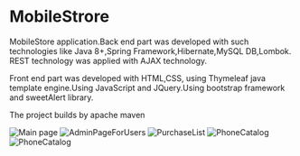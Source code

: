 # MobileStrore
MobileStore application.Back end part was developed with such technologies like Java 8+,Spring Framework,Hibernate,MySQL DB,Lombok.
REST technology was applied with AJAX technology.

Front end part was developed with HTML,CSS, using Thymeleaf java template engine.Using JavaScript and JQuery.Using bootstrap framework and sweetAlert library.

The project builds by apache maven

![Main page](https://lh3.googleusercontent.com/fife/AAWUweWeGF6_p66-Uy-OBeWpubJ0a3mydZvQje8ySA_EqfIuc1fho0AUeszVtTlMJH3kB2iBWoFGM6cSmbEtgJH1H_7EmklwYcBYzfv5LUOld-OYvb6EXXm0Myu8S7EEANcjziI6fJzF8kCoxoNde6XMWF3wwFj0ESz-t_fy5qN0jXuEJ4jLLN1r-ae-RO3RLaVtsNq_bCiHg58RVa_3jCLvNsdT9x4XMIajIsqE4Ty4Q3CwtrcQQnOknpXEBRXAQHwRjnES-NdATPlP8l7MnJDeO3QEFNjfzA8_KhlVxwA4q5JMIzkpqcnsDewnLh_B_Lzp8lIn1TaF3ThFaIuDJttlxzXNaLc7QvtjvzxQWFBTgslkunR6o8vzax-i6cKOenpSShY4O3b1p4G2Rj-yP4I7WYyv-sVT19VedaLcBR24Vt_kX-BUNg67f6FE46yVBN5KtLTAYmMLaGXzliPI3TnJXUSpC1jAtbkN5Ydz5cYA14YMxqG3z-GSpaUDqMm4qQ30zP-pI6-Kt18X9nPBCbp4ISfynCeCezVh6mBhqZfv1fK8FmZ5ulWFssOUQ48VWfnn7PSFO7U2YnP-ltFpighL-K9X1E6rVArGS4dX44GSNiH1o3_-f-cEIbLiHPZlcfwFevqvOEgAg5mDoU_3hUzklvh6IWLwsLGp9ss-lMIkAhbtPotk0U0nZHF5dFRYjuEz08KTSL9Epw3JUZoUJjdBWslgbd88gRTPEQ=w1920-h937-ft)
![AdminPageForUsers](https://lh3.googleusercontent.com/fife/AAWUweVv7iw3FvhVA3O_cmEgcOL7Cg_dT-P_uBrEwdrF1DpXn_pIRTWQZZ8_-H-PxbJpyOQrqGD1KR-Hm7baCl4F35T9KAIUcEIH0dj4tU6bvSrQvetwxawfEP12FF1c3DeqYxf_Al2oOE1snAby62JK1Ry_GZEpPjSc3zA5Z_5LxgqB0dpF1-OvHjTqFivxonLMyNWFPFI0dyjYDEFrocqJHmcEHMlVE3pyJIXJl14ZgsO_7z2GtVH_TK22_nW1G8fW9v1jgdH4rJMFO7Oqgn_gT5ElcxmjY08fnPczLrAlF3yjym1ewwr-DdDYHEel-kQsxrxQGD73Rcg6UJdrOIvEgOdbmM6B0zNPDPspd9uLfwmeyGzaZ9EmkeoOyh6bUpgnV4rNhdWMjl9NIxZoGRxHdyf31nlO86c9AZXZyS3j6fq4CPX-aDmpo8BLlbZkk64VSfuYuV5Rwv2YrptenXOtIKM5sYfia2JAxXfYZnZVx_Hg2rPheC5OE_cPtSOLZsSmjOP1ZcbdNlURkrpz2csPz1Al8oa1MCjQ1UtWdQ0iNxq4W22MC6rrVEadc4dDz2C7DwKH_pWzLi7UkE7rc3jOrHBNdY-VftExsAR5pBjfxxQ25862K0aEXQWnXfaKBZFrwCXJbSgQD4rbLBa6GJG4tI0x8I-4qeSvvsKGQzPHXJRdBVK2JOFt3BHa4BrRIgF0EgJZ92CHRgeNBvVQPElaU50nysnkF2AZSw=w1920-h658-ft)
![PurchaseList](https://lh3.googleusercontent.com/fife/AAWUweVqALV5w4R2XXAE93uU6lG0gf-pW6_fdyu_lG9nc0FhpvbbMypYoKqgTszeoPoKGbOtTSBB5-E-kKn6xp6hD8wrHi30oayOfxy8rVvPvI4CX5shH0LCtQ2UvK5ytbCKrixmnZnlQLqTeicJeAJdf_aaQZAlZ7Yzj8dt9aPE9hvieOswBjm5fnFI341ugtVE2WJnMfQShbYoLapEbeZUvdxNKXSEykKWQlZInd9qsxYLbXyY1tm-LOl6vIuzDSTYFb--djyn_kvISrq9BMwUkM0fjiHUuC7MNJ8iWd1kibIDpOT-qJe7Lv0qm1H8I8eyzpoZuRoLPwrzqZnQvMJGUl8DDify_xOPRW2adM00kid_1T7otGc-VJE7SDlAqRaabxwJvkVJE2I8V1pWA7YpOk2yRvrzFnxvnr1Xzx8dkDDYpD14H6MUypsbLYEwXJjgorDzn1OYOWYRy35QmNiSLREQxzPOugieVUke9FgBS8nT06J_yh2sKnaJlPhaltninBrAIdRfBAsEPubGEbSn5SLkDegJxVSSJME7d5r3n_zcWUziGdDqsHndx-iwnnPTs9YkKeTEz2BJ42erMqkzbEx6NOKQkzQbX9Bo-1B4RlK0TSADLLDvAGmUOnvIu__aDp2y4NqFzO9jABfZTJ1uWR6kVKaUjoZ9JRpaCfUsObYkKEZr7gP4eZt1IdKR8K_UHuhxINSSmAbrkTdKxVtdRsw5NUDgwls9sw=w1920-h658-ft)
![PhoneCatalog](https://lh3.googleusercontent.com/fife/AAWUweXp1dHyJmPTBLvwoObVCSAf3OHn-3Srmqx2fjn2rKgmRaJGn3imoX0JafFF_GMoyB1_zdtF0PCdnrVOREUacYEBX9SG88RSfQnFu3fLYpuymiJSjsDs_RX59TGwnCpJTEzlkFKsCvsiioVGxmxnacItOdCNt7rbdeMHlosO_SR_gj4s6qc67DDF1Jq8EoLjnsU2pAgt06H6EjIutM4qGC9Z6xuHNI9XYU-_v6geppfNNaQaqhMgiGItIuRB0uZEKeQgdqWenE-44XhKEre3F4muUWGK9vZsnTjj3GEQuqpDGQV7DqBkrmVbufB9t5E9XKB2RbacaN-lj8S_AdLKSAaGXXq5rnGGgQ3q3Ytumw6byVXAiDcwIoi94Y2G4eHQp1b-gqRsFbOCiJekbcenj4w1zM_jBD1t24VaJoWEDCOWDxzFQwWpFc0aL8g_6ik1yyiAq8aWQ0Gwz-oo6G4esc0ovNSKMKqQ6plO-_9HnsIfFM_W01n0JX4aDf4LpAi4TuvvN3jAxLXogxbg5gIixC5tq7tOjiwPSVmc2rnz08CuEKDyfMEiwxodS9qT3eJOgq2KblpXZqBcTu5dSSPc14w4kZ2TnZ9QoCr-oYANrWWpbu64ljW25Aqhgu-mT_TO1qVREksppbF9O4v1VE9egpz1E6FaENQuqYPkt4NwcqUmPeuDN3TBcM0UA1WFlh-ivHTu7TUpR-mVZbMpz5hPYAa1p08K2WXqmw=w1920-h658-ft)
![PhoneCatalog](https://lh3.googleusercontent.com/fife/AAWUweU2za51l62itOXIcOmBTlQYl-_9EW-wTZvu0THV427RNYRkCxRhLTU138F8NjTFu8DBHAbi0YvoliFLWDC5wPolv_KwHuS3rDO3CfnSOvbIpo17uwlZrymLObQ2lPTUgHZddvh2K7D2v520daOtvLDbz1xJNhZ_sDIFhdPK3v6nyU8ShXds3IEYcPl9Ln3-H6F0G1rCHZdVG0ikf1dA9EG1unUFchZnmlyr5a8yiloX95trr5QmKGjfYs6Woc_q9uNZU4Rh0HKOYXfmlgEmsN0A5xiuu3tfrQFaGi-eFNhW-kjyxdgPvaHXrRFMMNmjGcI4depsEEPEzoQee2Fq9_8HLpEdoKKxGcitMld9L7y1MQDCSjhvx2Y-wHyfa5uWd5UbkA60qgvuFjaG62Vd4O8JLK0pdO1GrRd0_hMjeV7WHrxdLxqpvA27JJ_6Wfl2HfXw85VGQjQIe0A970RRzpd8_qiokkrQlJUQs6nYFRdxADFQvfl-H3kV7zULiGaDIIGJb26xxPn4O8pjuzE1_lBWu5XxDIcAMw8RDwQI6XPTjon-cPMvqBxn0sUN9hgc2tMX1OQRmZQ5C8AhSrt2mG0N7FJ35gXR9kPUannGztLd9tTIj9IEQpKre52H9FzeOdilb6H_9I99Of0tbVvlm9fl7CM3fMB28dmCd_VWwUKFQpWLmnAY1stHXvXIWEVUEUc6j57t6OMk356B4JvdDzGPKlPvKk1HEA=w1920-h658-ft)

